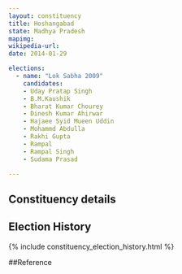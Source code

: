 ```yaml
---
layout: constituency
title: Hoshangabad
state: Madhya Pradesh
mapimg: 
wikipedia-url: 
date: 2014-01-29

elections: 
  - name: "Lok Sabha 2009"
    candidates: 
    - Uday Pratap Singh 
    - B.M.Kaushik 
    - Bharat Kumar Chourey 
    - Dinesh Kumar Ahirwar 
    - Hajaee Syid Mueen Uddin 
    - Mohammd Abdulla 
    - Rakhi Gupta 
    - Rampal 
    - Rampal Singh 
    - Sudama Prasad 

---
```

## Constituency details


## Election History
{% include constituency_election_history.html %}

##Reference
